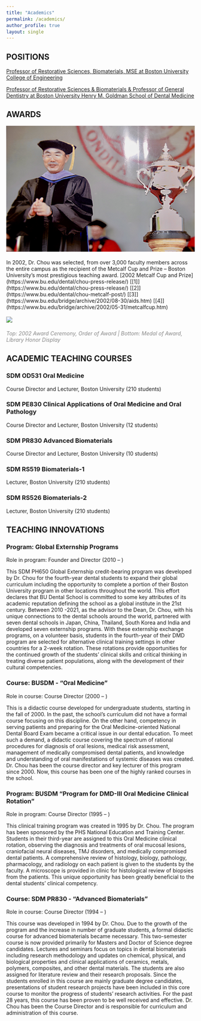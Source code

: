```yaml
---
title: "Academics"
permalink: /academics/
author_profile: true
layout: single
---
```


## POSITIONS

[Professor of Restorative Sciences, Biomaterials, MSE at Boston University College of Engineering](https://www.bu.edu/eng/profile/laisheng-chou/)

[Professor of Restorative Sciences & Biomaterials & Professor of General Dentistry at Boston University Henry M. Goldman School of Dental Medicine](https://www.bu.edu/dental/profile/laisheng-chou/)

## AWARDS

<img src="/files/academics/metcalf-cup.jpg">
<br /><br />In 2002, Dr. Chou was selected, from over 3,000 faculty members across the entire campus as the recipient of the Metcalf Cup and Prize – Boston University’s most prestigious teaching award.  [2002 Metcalf Cup and Prize](https://www.bu.edu/dental/chou-press-release/) [[1]](https://www.bu.edu/dental/chou-press-release/) [[2]](https://www.bu.edu/dental/chou-metcalf-post/) [[3]](https://www.bu.edu/bridge/archive/2002/08-30/aids.htm) [[4]](https://www.bu.edu/bridge/archive/2002/05-31/metcalfcup.htm)
<br /><br />
<img src="/files/academics/metcalf-collage-2002.png">
<br /><br />
<i><text style="color: #888;">Top: 2002 Award Ceremony, Order of Award | Bottom: Medal of Award, Library Honor Display</text></i>


## ACADEMIC TEACHING COURSES

### SDM OD531 Oral Medicine
Course Director and Lecturer, Boston University (210 students)

### SDM PE830 Clinical Applications of Oral Medicine and Oral Pathology
Course Director and Lecturer, Boston University (12 students)

### SDM PR830 Advanced Biomaterials
Course Director and Lecturer, Boston University (10 students)

### SDM RS519 Biomaterials-1
Lecturer, Boston University (210 students)

### SDM RS526 Biomaterials-2
Lecturer, Boston University (210 students)


## TEACHING INNOVATIONS

### Program: Global Externship Programs

Role in program:	Founder and Director (2010 – )

This SDM PH650 Global Externship credit-bearing program was developed by Dr. Chou for the fourth-year dental students to expand their global curriculum including the opportunity to complete a portion of their Boston University program in other locations throughout the world. This effort declares that BU Dental School is committed to some key attributes of its academic reputation defining the school as a global institute in the 21st century. Between 2010 -2021, as the advisor to the Dean, Dr. Chou, with his unique connections to the dental schools around the world, partnered with seven dental schools in Japan, China, Thailand, South Korea and India and developed seven externship programs. With these externship exchange programs, on a volunteer basis, students in the fourth-year of their DMD program are selected for alternative clinical training settings in other countries for a 2-week rotation. These rotations provide opportunities for the continued growth of the students’ clinical skills and critical thinking in treating diverse patient populations, along with the development of their cultural competencies.  


### Course:	BUSDM - “Oral Medicine”

Role in course: 	Course Director (2000 – )

This is a didactic course developed for undergraduate students, starting in the fall of 2000. In the past, the school’s curriculum did not have a formal course focusing on this discipline. On the other hand, competency in serving patients and preparing for the Oral Medicine-oriented National Dental Board Exam became a critical issue in our dental education. To meet such a demand, a didactic course covering the spectrum of rational procedures for diagnosis of oral lesions, medical risk assessment, management of medically compromised dental patients, and knowledge and understanding of oral manifestations of systemic diseases was created. Dr. Chou has been the course director and key lecturer of this program since 2000. Now, this course has been one of the highly ranked courses in the school. 

### Program:	BUSDM “Program for DMD-III Oral Medicine Clinical Rotation”

Role in program: 	Course Director (1995 – )

This clinical training program was created in 1995 by Dr. Chou. The program has been sponsored by the PHS National Education and Training Center. Students in their third-year are assigned to this Oral Medicine clinical rotation, observing the diagnosis and treatments of oral mucosal lesions, craniofacial neural diseases, TMJ disorders, and medically compromised dental patients. A comprehensive review of histology, biology, pathology, pharmacology, and radiology on each patient is given to the students by the faculty. A microscope is provided in clinic for histological review of biopsies from the patients. This unique opportunity has been greatly beneficial to the dental students’ clinical competency.
	
### Course:	SDM PR830 - “Advanced Biomaterials”

Role in course: 	Course Director (1994 – )

This course was developed in 1994 by Dr. Chou. Due to the growth of the program and the increase in number of graduate students, a formal didactic course for advanced biomaterials became necessary. This two-semester course is now provided primarily for Masters and Doctor of Science degree candidates. Lectures and seminars focus on topics in dental biomaterials including research methodology and updates on chemical, physical, and biological properties and clinical applications of ceramics, metals, polymers, composites, and other dental materials. The students are also assigned for literature review and their research proposals. Since the students enrolled in this course are mainly graduate degree candidates, presentations of student research projects have been included in this core course to monitor the progress of students’ research activities. For the past 28 years, this course has been proven to be well received and effective. Dr. Chou has been the Course Director and is responsible for curriculum and administration of this course.

